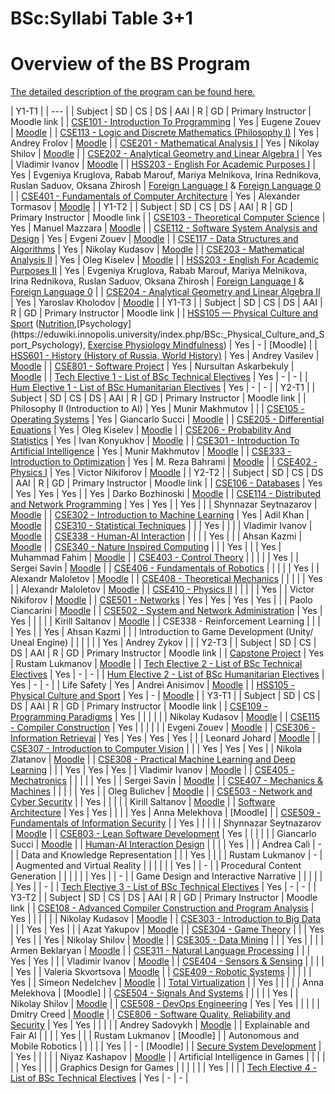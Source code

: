 






BSc:Syllabi Table 3+1
=====================






Overview of the BS Program
==========================


[The detailed description of the program can be found here.](https://eduwiki.innopolis.university/index.php/BSc:Syllabi_Index)





| Y1-T1
 |
| --- |
| Subject
 | SD
 | CS
 | DS
 | AAI
 | R
 | GD
 | Primary Instructor
 | Moodle link
 |
| [CSE101 - Introduction To Programming](https://eduwiki.innopolis.university/index.php/BSc:IntroductionToProgramming) | Yes
 | Eugene Zouev
 | [Moodle](https://moodle.innopolis.university/course/view.php?id=1110) |
| [CSE113 - Logic and Discrete Mathematics (Philosophy I)](https://eduwiki.innopolis.university/index.php/BSc:Logic_and_Discrete_Mathematics.f22) | Yes
 | Andrey Frolov
 | [Moodle](https://moodle.innopolis.university/course/view.php?id=1118) |
| [CSE201 - Mathematical Analysis I](https://eduwiki.innopolis.university/index.php/BSc:_Mathematical_Analysis_I) | Yes
 | Nikolay Shilov
 | [Moodle](https://moodle.innopolis.university/course/view.php?id=1104) |
| [CSE202 - Analytical Geometry and Linear Algebra I](https://eduwiki.innopolis.university/index.php/BSc:_Analytic_Geometry_And_Linear_Algebra_I.f22) | Yes
 | Vladimir Ivanov
 | [Moodle](https://moodle.innopolis.university/course/view.php?id=1106) |
| [HSS203 - English For Academic Purposes I](https://eduwiki.innopolis.university/index.php/BSc:EnglishForAcademicPurposesI) | Yes
 | Evgeniya Kruglova, Rabab Marouf, Mariya Melnikova, Irina Rednikova, Ruslan Saduov, Oksana Zhirosh
 | [Foreign Language I](https://moodle.innopolis.university/course/view.php?id=1116) & [Foreign Language 0](https://moodle.innopolis.university/course/view.php?id=1117) |
| [CSE401 - Fundamentals of Computer Architecture](https://eduwiki.innopolis.university/index.php/BSc:_Computer_Architecture) | Yes
 | Alexander Tormasov
 | [Moodle](https://moodle.innopolis.university/course/view.php?id=1114) |
| Y1-T2
 |
| Subject
 | SD
 | CS
 | DS
 | AAI
 | R
 | GD
 | Primary Instructor
 | Moodle link
 |
| [CSE103 - Theoretical Computer Science](https://eduwiki.innopolis.university/index.php/BSc:_Theoretical_Computer_Science) | Yes
 | Manuel Mazzara
 | [Moodle](https://moodle.innopolis.university/course/view.php?id=1219) |
| [CSE112 - Software System Analysis and Design](https://eduwiki.innopolis.university/index.php/BSc:_Software_Systems_Design) | Yes
 | Evgeni Zouev
 | [Moodle](https://moodle.innopolis.university/course/view.php?id=1223) |
| [CSE117 - Data Structures and Algorithms](https://eduwiki.innopolis.university/index.php/BSc:_Data_Structures_Algorithms) | Yes
 | Nikolay Kudasov
 | [Moodle](https://moodle.innopolis.university/course/view.php?id=1222) |
| [CSE203 - Mathematical Analysis II](https://eduwiki.innopolis.university/index.php/BSc:_Mathematical_Analysis_II.s23) | Yes
 | Oleg Kiselev
 | [Moodle](https://moodle.innopolis.university/course/view.php?id=1220) |
| [HSS203 - English For Academic Purposes II](https://eduwiki.innopolis.university/index.php/BSc:EnglishForAcademicPurposesII) | Yes
 | Evgeniya Kruglova, Rabab Marouf, Mariya Melnikova, Irina Rednikova, Ruslan Saduov, Oksana Zhirosh
 | [Foreign Language I](https://moodle.innopolis.university/course/view.php?id=1116) & [Foreign Language 0](https://moodle.innopolis.university/course/view.php?id=1117) |
| [CSE204 - Analytical Geometry and Linear Algebra II](https://eduwiki.innopolis.university/index.php/BSc:_Analytic_Geometry_And_Linear_Algebra_II.s23) | Yes
 | Yaroslav Kholodov
 | [Moodle](https://moodle.innopolis.university/course/view.php?id=1328) |
| Y1-T3
 |
| Subject
 | SD
 | CS
 | DS
 | AAI
 | R
 | GD
 | Primary Instructor
 | Moodle link
 |
| [HSS105 — Physical Culture and Sport](https://eduwiki.innopolis.university/index.php/BSc:PhysicalCultureandSport.S22) ([Nutrition](https://eduwiki.innopolis.university/index.php/BSc:_Physical_Culture_and_Sport_Nutrition_),[Psychology](https://eduwiki.innopolis.university/index.php/BSc:_Physical_Culture_and_Sport_Psychology), [Exercise Physiology Mindfulness](https://eduwiki.innopolis.university/index.php/Physical_Culture_and_Sport_Exercise_Physiology_Mindfulness))
 | Yes
 | -
 | [Moodle]
 |
| [HSS601 - History (History of Russia, World History)](https://eduwiki.innopolis.university/index.php/BSc:History) | Yes
 | Andrey Vasilev
 | [Moodle](https://moodle.innopolis.university/course/view.php?id=2463) |
| [CSE801 - Software Project](https://eduwiki.innopolis.university/index.php/BSc:_Software_Project) | Yes
 | Nursultan Askarbekuly
 | [Moodle](https://moodle.innopolis.university/course/view.php?id=2463) |
| [Tech Elective 1 - List of BSc Technical Electives](https://eduwiki.innopolis.university/index.php/List_of_BSc_Technical_Electives) | Yes
 | -
 | -
 |
| [Hum Elective 1 - List of BSc Humanitarian Electives](https://eduwiki.innopolis.university/index.php/List_of_BSc_Humanitarian_Electives) | Yes
 | -
 | -
 |
| Y2-T1
 |
| Subject
 | SD
 | CS
 | DS
 | AAI
 | R
 | GD
 | Primary Instructor
 | Moodle link
 |
| Philosophy II (Introduction to AI)
 | Yes
 | Munir Makhmutov
 |  |
| [CSE105 - Operating Systems](https://eduwiki.innopolis.university/index.php/BSc:_Operating_Systems) | Yes
 | Giancarlo Succi
 | [Moodle](https://moodle.innopolis.university/course/view.php?id=1126) |
| [CSE205 - Differential Equations](https://eduwiki.innopolis.university/index.php/BSc:_Differential_Equations.f22) | Yes
 | Oleg Kiselev
 | [Moodle](https://moodle.innopolis.university/course/view.php?id=1112) |
| [CSE206 - Probability And Statistics](https://eduwiki.innopolis.university/index.php/BSc:_Probability_And_Statistics.f23) | Yes
 | Ivan Konyukhov
 | [Moodle](https://moodle.innopolis.university/course/view.php?id=1109) |
| [CSE301 - Introduction To Artificial Intelligence](https://eduwiki.innopolis.university/index.php/BSc:IntroductionToArtificialIntelligence) | Yes
 | Munir Makhmutov
 | [Moodle](https://moodle.innopolis.university/course/view.php?id=1108) |
| [CSE333 - Introduction to Optimization](https://eduwiki.innopolis.university/index.php/BSc:_Introduction_to_Optimization.F22) | Yes
 | M. Reza Bahrami
 | [Moodle](https://moodle.innopolis.university/course/view.php?id=1113) |
| [CSE402 - Physics I](https://eduwiki.innopolis.university/index.php/BSc:PhysicsI) | Yes
 | Victor Nikiforov
 | [Moodle](https://moodle.innopolis.university/course/view.php?id=1119) |
| Y2-T2
 |
| Subject
 | SD
 | CS
 | DS
 | AAI
 | R
 | GD
 | Primary Instructor
 | Moodle link
 |
| [CSE106 - Databases](https://eduwiki.innopolis.university/index.php/BSc:DataModelingDatabasesII_old) | Yes
 | Yes
 | Yes
 | Yes
 |  | Yes
 | Darko Bozhinoski
 | [Moodle](https://moodle.innopolis.university/course/view.php?id=1228) |
| [CSE114 - Distributed and Network Programming](https://eduwiki.innopolis.university/index.php/BSc:DistributedAndNetworkProgramming) | Yes
 | Yes
 |  | Yes
 |  |  | Shynnazar Seytnazarov
 | [Moodle](https://moodle.innopolis.university/course/view.php?id=1237) |
| [CSE302 - Introduction to Machine Learning](https://eduwiki.innopolis.university/index.php/BSc:IntroductionToMachineLearning) | Yes
 | Adil Khan
 | [Moodle](https://moodle.innopolis.university/course/view.php?id=1127) |
| [CSE310 - Statistical Techniques](https://eduwiki.innopolis.university/index.php/BSc:StatisticalTechniquesForDataScience) |  |  | Yes
 |  |  |  | Vladimir Ivanov
 | [Moodle](https://moodle.innopolis.university/course/view.php?id=219) |
| [CSE338 - Human-AI Interaction](https://eduwiki.innopolis.university/index.php/BSc:_Reinforcement_Learning) |  |  |  | Yes
 |  |  | Ahsan Kazmi
 | [Moodle](https://moodle.innopolis.university/course/view.php?id=1161) |
| [CSE340 - Nature Inspired Computing](https://eduwiki.innopolis.university/index.php/BSc:NatureInspiredComputing) |  |  | Yes
 |  |  | Yes
 | Muhammad Fahim
 | [Moodle](https://moodle.innopolis.university/course/view.php?id=1238) |
| [CSE403 - Control Theory](https://eduwiki.innopolis.university/index.php/BSc:ControlTheory) |  |  |  |  | Yes
 |  | Sergei Savin
 | [Moodle](https://moodle.innopolis.university/course/view.php?id=1231) |
| [CSE406 - Fundamentals of Robotics](https://eduwiki.innopolis.university/index.php/BSc:IntroductionToRobotics) |  |  |  |  | Yes
 |  | Alexandr Maloletov
 | [Moodle](https://moodle.innopolis.university/course/view.php?id=1235) |
| [CSE408 - Theoretical Mechanics](https://eduwiki.innopolis.university/index.php/BSc:TheoreticalMechanics) |  |  |  |  | Yes
 |  | Alexandr Maloletov
 | [Moodle](https://moodle.innopolis.university/course/view.php?id=1236) |
| [CSE410 - Physics II](https://eduwiki.innopolis.university/index.php/BSc:PhysicsII) |  |  |  |  | Yes
 |  | Victor Nikiforov
 | [Moodle](https://moodle.innopolis.university/course/view.php?id=1230) |
| [CSE501 - Networks](https://eduwiki.innopolis.university/index.php/BSc:Networks) | Yes
 | Yes
 | Yes
 | Yes
 |  |  | Paolo Ciancarini
 | [Moodle](https://moodle.innopolis.university/course/view.php?id=1229) |
| [CSE502 - System and Network Administration](https://eduwiki.innopolis.university/index.php/BSc:_System_And_Network_Administration) | Yes
 | Yes
 |  |  |  |  | Kirill Saltanov
 | [Moodle](https://moodle.innopolis.university/course/view.php?id=1234) |
| CSE338 - Reinforcement Learning
 |  |  |  | Yes
 |  | Yes
 | Ahsan Kazmi
 |  |
| Introduction to Game Development (Unity/ Uneal Engine)
 |  |  |  |  |  | Yes
 | Andrey Zykov
 |  |
| Y2-T3
 |
| Subject
 | SD
 | CS
 | DS
 | AAI
 | R
 | GD
 | Primary Instructor
 | Moodle link
 |
| [Capstone Project](https://eduwiki.innopolis.university/index.php/BSc:_Capstone_Project) | Yes
 | Rustam Lukmanov
 | [Moodle](https://moodle.innopolis.university/course/view.php?id=2465) |
| [Tech Elective 2 - List of BSc Technical Electives](https://eduwiki.innopolis.university/index.php/List_of_BSc_Technical_Electives) | Yes
 | -
 | -
 |
| [Hum Elective 2 - List of BSc Humanitarian Electives](https://eduwiki.innopolis.university/index.php/List_of_BSc_Humanitarian_Electives) | Yes
 | -
 | -
 |
| Life Safety
 | Yes
 | Andrei Anisimov
 | [Moodle](https://moodle.innopolis.university/course/view.php?id=2466) |
| [HSS105 - Physical Culture and Sport](https://eduwiki.innopolis.university/index.php/BSc:PhysicalCultureandSport.S22) | Yes
 | -
 | [Moodle](https://moodle.innopolis.university/course/view.php?id=1049) |
| Y3-T1
 |
| Subject
 | SD
 | CS
 | DS
 | AAI
 | R
 | GD
 | Primary Instructor
 | Moodle link
 |
| [CSE109 - Programming Paradigms](https://eduwiki.innopolis.university/index.php/BSc:ProgrammingParadigms) | Yes
 |  |  |  |  |  | Nikolay Kudasov
 | [Moodle](https://moodle.innopolis.university/course/view.php?id=1135) |
| [CSE115 - Compiler Construction](https://eduwiki.innopolis.university/index.php/BSc:CompilersConstruction) | Yes
 |  |  |  |  |  | Evgeni Zouev
 | [Moodle](https://moodle.innopolis.university/course/view.php?id=1243) |
| [CSE306 - Information Retrieval](https://eduwiki.innopolis.university/index.php/BSc:InformationRetrieval) | Yes
 | Yes
 | Yes
 | Yes
 |  |  | Leonard Johard
 | [Moodle](https://moodle.innopolis.university/course/view.php?id=1245) |
| [CSE307 - Introduction to Computer Vision](https://eduwiki.innopolis.university/index.php/BSc:IntroductionToComputerVision) |  |  | Yes
 | Yes
 | Yes
 |  | Nikola Zlatanov
 | [Moodle](https://moodle.innopolis.university/course/view.php?id=1139) |
| [CSE308 - Practical Machine Learning and Deep Learning](https://eduwiki.innopolis.university/index.php/BSc:PracticalMachineLearningDeepLearning) |  |  | Yes
 | Yes
 | Yes
 |  | Vladimir Ivanov
 | [Moodle](https://moodle.innopolis.university/course/view.php?id=1141) |
| [CSE405 - Mechatronics](https://eduwiki.innopolis.university/index.php/BSc:Mechatronics) |  |  |  |  | Yes
 |  | Sergei Savin
 | [Moodle](https://moodle.innopolis.university/course/view.php?id=1130) |
| [CSE407 - Mechanics & Machines](https://eduwiki.innopolis.university/index.php/BSc:MechanicsAndMachines) |  |  |  |  | Yes
 |  | Oleg Bulichev
 | [Moodle](https://moodle.innopolis.university/course/view.php?id=1246) |
| [CSE503 - Network and Cyber Security](https://eduwiki.innopolis.university/index.php/BSc:NetworkAndCyberSecurity) |  | Yes
 |  |  |  |  | Kirill Saltanov
 | [Moodle](https://moodle.innopolis.university/course/view.php?id=1250) |
| [Software Architecture](https://eduwiki.innopolis.university/index.php/BSc:_Software_Architectures) | Yes
 | Yes
 |  |  |  | Yes
 | Anna Melekhova
 | [Moodle]
 |
| [CSE509 - Fundamentals of Information Security](https://eduwiki.innopolis.university/index.php/BSc:_Fundamentals_of_Computer_Security) |  | Yes
 |  |  |  |  | Shynnazar Seytnazarov
 | [Moodle](https://moodle.innopolis.university/course/view.php?id=1240) |
| [CSE803 - Lean Software Development](https://eduwiki.innopolis.university/index.php/BSc:LeanSoftwareDevelopment) | Yes
 |  |  |  |  |  | Giancarlo Succi
 | [Moodle](https://moodle.innopolis.university/course/view.php?id=1248) |
| [Human-AI Interaction Design](https://eduwiki.innopolis.university/index.php/BSc:_Human-AI_Interaction_Design) |  |  |  | Yes
 |  |  | Andrea Calì
 | -
 |
| Data and Knowledge Representation
 |  |  | Yes
 |  |  |  | Rustam Lukmanov
 | -
 |
| Augmented and Virtual Reality
 |  |  |  |  |  | Yes
 |  | -
 |
| Procedural Content Generation
 |  |  |  |  |  | Yes
 |  | -
 |
| Game Design and Interactive Narrative
 |  |  |  |  |  | Yes
 |  | -
 |
| [Tech Elective 3 - List of BSc Technical Electives](https://eduwiki.innopolis.university/index.php/List_of_BSc_Technical_Electives) | Yes
 | -
 | -
 |
| Y3-T2
 |
| Subject
 | SD
 | CS
 | DS
 | AAI
 | R
 | GD
 | Primary Instructor
 | Moodle link
 |
| [CSE108 - Advanced Compiler Construction and Program Analysis](https://eduwiki.innopolis.university/index.php/BSc:AdvancedCompilersConstructionandProgramAnalysis) | Yes
 |  |  |  |  |  | Nikolay Kudasov
 | [Moodle](https://moodle.innopolis.university/course/view.php?id=1244) |
| [CSE303 - Introduction to Big Data](https://eduwiki.innopolis.university/index.php/BSc:IntroductionToBigData) |  |  | Yes
 | Yes
 |  |  | Azat Yakupov
 | [Moodle](https://moodle.innopolis.university/course/view.php?id=1241) |
| [CSE304 - Game Theory](https://eduwiki.innopolis.university/index.php/BSc:GameTheory) |  |  | Yes
 | Yes
 |  | Yes
 | Nikolay Shilov
 | [Moodle](https://moodle.innopolis.university/course/view.php?id=938) |
| [CSE305 - Data Mining](https://eduwiki.innopolis.university/index.php/BSc:_Data_Mining) |  |  | Yes
 |  |  |  | Armen Beklaryan
 | [Moodle](https://moodle.innopolis.university/course/view.php?id=1247) |
| [CSE311 - Natural Language Processing](https://eduwiki.innopolis.university/index.php/BSc:NaturalLanguageProcessing) |  |  | Yes
 | Yes
 |  |  | Vladimir Ivanov
 | [Moodle](https://moodle.innopolis.university/course/view.php?id=1249) |
| [CSE404 - Sensors & Sensing](https://eduwiki.innopolis.university/index.php/BSc:SensorsAndSensing) |  |  |  |  | Yes
 |  | Valeria Skvortsova
 | [Moodle](https://moodle.innopolis.university/course/view.php?id=945) |
| [CSE409 - Robotic Systems](https://eduwiki.innopolis.university/index.php/BSc:RoboticSystems) |  |  |  |  | Yes
 |  | Simeon Nedelchev
 | [Moodle](https://moodle.innopolis.university/course/view.php?id=1242) |
| [Total Virtualization](https://eduwiki.innopolis.university/index.php/BSc:_Total_Virtualization) |  | Yes
 |  |  |  |  | Anna Melekhova
 | [Moodle]
 |
| [CSE504 - Signals And Systems](https://eduwiki.innopolis.university/index.php/BSc:SignalsAndSystems) |  |  |  |  | Yes
 |  | Nikolay Shilov
 | [Moodle](https://moodle.innopolis.university/course/view.php?id=1239) |
| [CSE508 - DevOps Engineering](https://eduwiki.innopolis.university/index.php/BSc:DevOpsEngineering) | Yes
 | Yes
 |  |  |  |  | Dmitry Creed
 | [Moodle](https://moodle.innopolis.university/course/view.php?id=1140) |
| [CSE806 - Software Quality, Reliability and Security](https://eduwiki.innopolis.university/index.php/BSc:_Software_Quality,_Reliability_and_Security) | Yes
 | Yes
 |  |  |  |  | Andrey Sadovykh
 | [Moodle](https://moodle.innopolis.university/course/view.php?id=1256) |
| Explainable and Fair AI
 |  |  |  | Yes
 |  |  | Rustam Lukmanov
 | [Moodle]
 |
| Autonomous and Mobile Robotics
 |  |  |  |  | Yes
 |  | -
 | [Moodle]
 |
| [Secure System Development](https://eduwiki.innopolis.university/index.php/BSc:_Secure_System_Development) |  | Yes
 |  |  |  |  | Niyaz Kashapov
 | [Moodle](https://moodle.innopolis.university/course/view.php?id=1143) |
| Artificial Intelligence in Games
 |  |  |  |  |  | Yes
 |  |  |
| Graphics Design for Games
 |  |  |  |  |  | Yes
 |  |  |
| [Tech Elective 4 - List of BSc Technical Electives](https://eduwiki.innopolis.university/index.php/List_of_BSc_Technical_Electives) | Yes
 | -
 | -
 |










